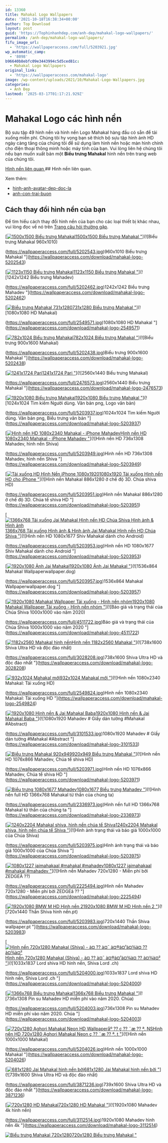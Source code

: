 ```yaml
---
id: 13360
title: Mahakal Logo Wallpapers
date: '2021-10-18T16:38:34+00:00'
author: Top Download
layout: post
guid: 'https://Tophinhanhdep.com/anh-dep/mahakal-logo-wallpapers/'
permalink: /anh-dep/mahakal-logo-wallpapers/
fifu_image_url:
  - 'https://wallpaperaccess.com/full/5203921.jpg'
wp_automatic_camp:
  - '8098'
b96640b8ebfc09e3443994c5d5ced81c:
  - Mahakal Logo Wallpapers
original_link:
  - 'https://wallpaperaccess.com/mahakal-logo'
image: /wp-content/uploads/2021/10/Mahakal-Logo-Wallpapers.jpg
categories:
  - Ảnh Đẹp
lastmod: '2025-03-17T01:17:21.929Z'
---
```

# Mahakal Logo các hình nền

Bộ sưu tập 49 hình nền và hình nền Logo Mahakal hàng đầu có sẵn để tải xuống miễn phí. Chúng tôi hy vọng bạn sẽ thích bộ sưu tập hình ảnh HD ngày càng tăng của chúng tôi để sử dụng làm hình nền hoặc màn hình chính cho điện thoại thông minh hoặc máy tính của bạn. Vui lòng liên hệ chúng tôi nếu bạn muốn xuất bản một **Biểu trưng Mahakal** hình nền trên trang web của chúng tôi.

[Hình nền liên quan ](#related) ## Hình nền liên quan.

   
 Xem thêm:

   
- [hinh-anh-avatar-dep-doc-la](https://tophinhanhdep.com/anh-avatar/hinh-anh-avatar-dep-doc-la/)
- [anh-con-trai-buon](https://tophinhanhdep.com/anh-avatar/anh-con-trai-buon/)

## Cách thay đổi hình nền của bạn

Để tìm hiểu cách thay đổi hình nền của bạn cho các loại thiết bị khác nhau, vui lòng đọc về nó trên [Trang câu hỏi thường gặp](https://tophinhanhdep.com/faq/).

  
[[![1500x1500 Biểu trưng Mahakal](https://wallpaperaccess.com/full/5203921.jpg)1500x1500 Biểu trưng Mahakal "](https://wallpaperaccess.com/download/mahakal-logo-5203921)](![Biểu trưng Mahakal 960x1010)

(https://wallpaperaccess.com/full/5202543.jpg)960x1010 Biểu trưng Mahakal "](https://wallpaperaccess.com/download/mahakal-logo-5202543)

[[![1123x1150 Biểu trưng Mahakal](https://wallpaperaccess.com/full/5203923.jpg)1123x1150 Biểu trưng Mahakal "](https://wallpaperaccess.com/download/mahakal-logo-5203923)](![1242x1242 Biểu trưng Mahadev)

(https://wallpaperaccess.com/full/5202462.jpg)1242x1242 Biểu trưng Mahadev "](https://wallpaperaccess.com/download/mahakal-logo-5202462)

[[![Biểu trưng Mahakal 731x1280](https://wallpaperaccess.com/full/1953421.jpg)731x1280 Biểu trưng Mahakal "](https://wallpaperaccess.com/download/mahakal-logo-1953421)](![1080x1080 HD Mahakal)

(https://wallpaperaccess.com/full/2549571.jpg)1080x1080 HD Mahakal "](https://wallpaperaccess.com/download/mahakal-logo-2549571)

[[![782x1024 Biểu trưng Mahakal](https://wallpaperaccess.com/full/1953445.jpg)782x1024 Biểu trưng Mahakal "](https://wallpaperaccess.com/download/mahakal-logo-1953445)](![Biểu trưng 900x1600 Mahakal)

(https://wallpaperaccess.com/full/5202438.jpg)Biểu trưng 900x1600 Mahakal "](https://wallpaperaccess.com/download/mahakal-logo-5202438)

[[![1241x1724 Pari](https://wallpaperaccess.com/full/5203929.jpg)1241x1724 Pari "](https://wallpaperaccess.com/download/mahakal-logo-5203929)](![2560x1440 Biểu trưng Mahakal)

(https://wallpaperaccess.com/full/2476573.jpg)2560x1440 Biểu trưng Mahakal "](https://wallpaperaccess.com/download/mahakal-logo-2476573)

[[![1920x1080 Biểu trưng Mahakal](https://wallpaperaccess.com/full/5203935.jpg)1920x1080 Biểu trưng Mahakal "](https://wallpaperaccess.com/download/mahakal-logo-5203935)](![1024x1024 Tìm kiếm Người dùng.  Văn bản png, Logo văn bản)

(https://wallpaperaccess.com/full/5203937.jpg)1024x1024 Tìm kiếm Người dùng. Văn bản png, Biểu trưng văn bản "](https://wallpaperaccess.com/download/mahakal-logo-5203937)

[[![Hình nền HD 1080x2340 Mahakal - iPhone Mahadev](https://wallpaperaccess.com/full/5203938.png)Hình nền HD 1080x2340 Mahakal - iPhone Mahadev "](https://wallpaperaccess.com/download/mahakal-logo-5203938)](![Hình nền HD 736x1308 Mahadev, hình nền Shiva)

(https://wallpaperaccess.com/full/5203949.jpg)Hình nền HD 736x1308 Mahadev, hình nền Shiva "](https://wallpaperaccess.com/download/mahakal-logo-5203949)

[[![Tải xuống HD Hình Nền iPhone 1080x1920](https://wallpaperaccess.com/full/1402001.jpg)1080x1920 Tải xuống Hình nền HD cho iPhone "](https://wallpaperaccess.com/download/mahakal-logo-1402001)](![Hình nền Mahakal 886x1280 ở chế độ 3D.  Chúa shiva HD)

(https://wallpaperaccess.com/full/5203951.jpg)Hình nền Mahakal 886x1280 ở chế độ 3D. Chúa tể shiva HD "](https://wallpaperaccess.com/download/mahakal-logo-5203951)

[[![1366x768 Tải xuống Jai Mahakal Hình nền HD Chúa Shiva Hình ảnh & Hình ảnh](https://wallpaperaccess.com/full/2549585.jpg)1366x768 Tải xuống Hình ảnh &amp; Hình ảnh Jai Mahakal Hình nền HD Chúa Shiva "](https://wallpaperaccess.com/download/mahakal-logo-2549585)](![Hình nền HD 1080x1677 Shiv Mahakal dành cho Android)

(https://wallpaperaccess.com/full/5203953.jpg)Hình nền HD 1080x1677 Shiv Mahakal dành cho Android "](https://wallpaperaccess.com/download/mahakal-logo-5203953)

[[![1920x1080 Ảnh Jai Mahakal](https://wallpaperaccess.com/full/5202653.png)1920x1080 Ảnh Jai Mahakal "](https://wallpaperaccess.com/download/mahakal-logo-5202653)](![1536x864 Mahakal Wallpaperwallpaper.dog)

(https://wallpaperaccess.com/full/5203957.jpg)1536x864 Mahakal Wallpaperwallpaper.dog "](https://wallpaperaccess.com/download/mahakal-logo-5203957)

[[![1920x1080 Mahakal Wallpaper Tải xuống - Hình nền nhóm](https://wallpaperaccess.com/full/1402027.jpg)1920x1080 Mahakal Wallpaper Tải xuống - Hình nền nhóm "](https://wallpaperaccess.com/download/mahakal-logo-1402027)](![Báo giá và trạng thái của Chúa Shiva 1000x1000 vào năm 2020)

(https://wallpaperaccess.com/full/4511722.jpg)Báo giá và trạng thái của Chúa Shiva 1000x1000 vào năm 2020 "](https://wallpaperaccess.com/download/mahakal-logo-4511722)

[[![1182x2560 Mahakal hình nền](https://wallpaperaccess.com/full/5203959.jpg)Hình nền 1182x2560 Mahakal "](https://wallpaperaccess.com/download/mahakal-logo-5203959)](![738x1600 Shiva Ultra HD và độc đáo nhất)

(https://wallpaperaccess.com/full/3028208.jpg)738x1600 Shiva Ultra HD và độc đáo nhất "](https://wallpaperaccess.com/download/mahakal-logo-3028208)

[[![932x1024 Mahakal mới](https://wallpaperaccess.com/full/5203966.jpg)932x1024 Mahakal mới "](https://wallpaperaccess.com/download/mahakal-logo-5203966)](![Hình nền 1080x2340 Mahakal: Tải xuống HD)

(https://wallpaperaccess.com/full/2549824.jpg)Hình nền 1080x2340 Mahakal: Tải xuống HD "](https://wallpaperaccess.com/download/mahakal-logo-2549824)

[[![1920x1080 Hình nền & Jai Mahakal Baba](https://wallpaperaccess.com/full/5203968.jpg)1920x1080 Hình nền &amp; Jai Mahakal Baba "](https://wallpaperaccess.com/download/mahakal-logo-5203968)](![1080x1920 Mahadev # Giấy dán tường #Mahakal #Abstract)

(https://wallpaperaccess.com/full/3101533.jpg)1080x1920 Mahadev # Giấy dán tường #Mahakal #Abstract "](https://wallpaperaccess.com/download/mahakal-logo-3101533)

[[![Biểu trưng Mahakal 920x949](https://wallpaperaccess.com/full/5203970.jpg)920x949 Biểu trưng Mahakal "](https://wallpaperaccess.com/download/mahakal-logo-5203970)](![Hình nền HD 1076x866 Mahadev, Chúa tể shiva HD)

(https://wallpaperaccess.com/full/5203971.jpg)Hình nền HD 1076x866 Mahadev, Chúa tể shiva HD "](https://wallpaperaccess.com/download/mahakal-logo-5203971)

[[![Biểu trưng 1080x1677 Mahadev](https://wallpaperaccess.com/full/3608031.jpg)1080x1677 Biểu trưng Mahadev "](https://wallpaperaccess.com/download/mahakal-logo-3608031)](![Hình nền full HD 1366x768 Mahakal từ thần của chúng ta)

(https://wallpaperaccess.com/full/2336973.jpg)Hình nền full HD 1366x768 Mahakal từ thần của chúng ta "](https://wallpaperaccess.com/download/mahakal-logo-2336973)

[[![1240x2204 Mahakal shiva, hình nền chúa tể Shiva](https://wallpaperaccess.com/full/2549876.png)1240x2204 Mahakal shiva, hình nền chúa tể Shiva "](https://wallpaperaccess.com/download/mahakal-logo-2549876)](![Hình ảnh trạng thái và báo giá 1000x1000 của Chúa Shiva)

(https://wallpaperaccess.com/full/5203975.jpg)Hình ảnh trạng thái và báo giá 1000x1000 của Chúa Shiva "](https://wallpaperaccess.com/download/mahakal-logo-5203975)

[[![1080x1227 jaimahakaal #mahakal #mahadev](https://wallpaperaccess.com/full/5203976.jpg)1080x1227 jaimahakaal #mahakal #mahadev "](https://wallpaperaccess.com/download/mahakal-logo-5203976)](![Hình nền Mahadev 720x1280 - Miễn phí bởi ZEDGEÃ ??)

(https://wallpaperaccess.com/full/2225494.jpg)Hình nền Mahadev 720x1280 - Miễn phí bởi ZEDGEâ ?? "](https://wallpaperaccess.com/download/mahakal-logo-2225494)

[[![1920x1080 BMW M HD Hình nền 2](https://wallpaperaccess.com/full/5203981.png)1920x1080 BMW M HD Hình nền 2 "](https://wallpaperaccess.com/download/mahakal-logo-5203981)](![720x1440 Thần Shiva hình nền.pt)

(https://wallpaperaccess.com/full/5203983.jpg)720x1440 Thần Shiva wallpaper.pt "](https://wallpaperaccess.com/download/mahakal-logo-5203983)

[[![Hình nền 720x1280 Mahakal (Shiva) - à¤ ?? à¤¯ à¤®à¤¹à¤¾à¤ ?? à¤¾à¤²](https://wallpaperaccess.com/full/2557818.jpg)Hình nền 720x1280 Mahakal (Shiva) - à¤ ?? à¤¯ à¤®à¤¹à¤¾à¤ ?? à¤¾à¤² "](https://wallpaperaccess.com/download/mahakal-logo-2557818)](![1033x1837 Lord shiva HD hình nền, Shiva Lord .ch)

(https://wallpaperaccess.com/full/5204000.jpg)1033x1837 Lord shiva HD hình nền, Shiva Lord .ch "](https://wallpaperaccess.com/download/mahakal-logo-5204000)

[[![1366x768 Biểu trưng Mahakal](https://wallpaperaccess.com/full/5204001.jpg)1366x768 Biểu trưng Mahakal "](https://wallpaperaccess.com/download/mahakal-logo-5204001)](![736x1308 Pin su Mahadev HD miễn phí vào năm 2020. Chúa)

(https://wallpaperaccess.com/full/5204003.jpg)736x1308 Pin su Mahadev HD miễn phí vào năm 2020. Chúa "](https://wallpaperaccess.com/download/mahakal-logo-5204003)

[[![720x1280 Aghori Mahakal Neon HD Wallpaperåº ?? ç ?? ¨æ ?? ª.  NS](https://wallpaperaccess.com/full/5204005.jpg)Hình nền HD 720x1280 Aghori Mahakal Neon ç ?? ¨æ ?? ª. t "](https://wallpaperaccess.com/download/mahakal-logo-5204005)](![Hình nền 1000x1000 Mahakal)

(https://wallpaperaccess.com/full/5204026.jpg)Hình nền 1000x1000 Mahakal "](https://wallpaperaccess.com/download/mahakal-logo-5204026)

[[![681x1280 Jai Mahakal hình nền bởi](https://wallpaperaccess.com/full/5204032.jpg)681x1280 Jai Mahakal hình nền bởi "](https://wallpaperaccess.com/download/mahakal-logo-5204032)](![739x1600 Shiva Ultra HD và độc đáo nhất)

(https://wallpaperaccess.com/full/3871236.jpg)739x1600 Shiva Ultra HD và độc đáo nhất "](https://wallpaperaccess.com/download/mahakal-logo-3871236)

[[![720x1280 HD Mahakal](https://wallpaperaccess.com/full/2336967.jpg)720x1280 HD Mahakal "](https://wallpaperaccess.com/download/mahakal-logo-2336967)](![1920x1080 Mahadev 4k hình nền)

(https://wallpaperaccess.com/full/3112514.jpg)1920x1080 Mahadev hình nền 4k "](https://wallpaperaccess.com/download/mahakal-logo-3112514)

[![Biểu trưng Mahakal 720x1280](https://wallpaperaccess.com/full/5204037.jpg)720x1280 Biểu trưng Mahakal "](https://wallpaperaccess.com/download/mahakal-logo-5204037)
